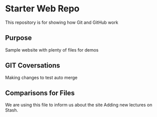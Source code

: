 # Starter Web Repo

This repository is for showing how Git and GitHub work

## Purpose
Sample website with plenty of files for demos

## GIT Coversations
Making changes to test auto merge

## Comparisons for Files

We are using this file to inform us about the site
Adding new lectures on Stash.
